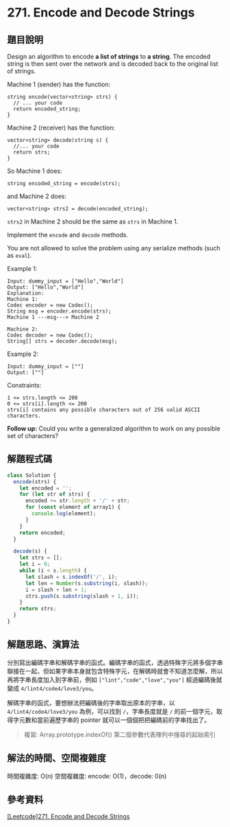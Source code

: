 # 271. Encode and Decode Strings

## 題目說明

Design an algorithm to encode **a list of strings** to **a string**. The encoded string is then sent over the network and is decoded back to the original list of strings.

Machine 1 (sender) has the function:

```
string encode(vector<string> strs) {
  // ... your code
  return encoded_string;
}
```

Machine 2 (receiver) has the function:

```
vector<string> decode(string s) {
  //... your code
  return strs;
}
```

So Machine 1 does:

`string encoded_string = encode(strs);`

and Machine 2 does:

`vector<string> strs2 = decode(encoded_string);`

`strs2` in Machine 2 should be the same as `strs` in Machine 1.

Implement the `encode` and `decode` methods.

You are not allowed to solve the problem using any serialize methods (such as `eval`).

Example 1:

```
Input: dummy_input = ["Hello","World"]
Output: ["Hello","World"]
Explanation:
Machine 1:
Codec encoder = new Codec();
String msg = encoder.encode(strs);
Machine 1 ---msg---> Machine 2

Machine 2:
Codec decoder = new Codec();
String[] strs = decoder.decode(msg);
```

Example 2:

```
Input: dummy_input = [""]
Output: [""]
```

Constraints:

```
1 <= strs.length <= 200
0 <= strs[i].length <= 200
strs[i] contains any possible characters out of 256 valid ASCII characters.
```

**Follow up:** Could you write a generalized algorithm to work on any possible set of characters?

## 解題程式碼

```javascript
class Solution {
  encode(strs) {
    let encoded = '';
    for (let str of strs) {
      encoded += str.length + '/' + str;
      for (const element of array1) {
        console.log(element);
      }
    }
    return encoded;
  }

  decode(s) {
    let strs = [];
    let i = 0;
    while (i < s.length) {
      let slash = s.indexOf('/', i);
      let len = Number(s.substring(i, slash));
      i = slash + len + 1;
      strs.push(s.substring(slash + 1, i));
    }
    return strs;
  }
}
```

## 解題思路、演算法

分別寫出編碼字串和解碼字串的函式。編碼字串的函式，透過特殊字元將多個字串聯接在一起，但如果字串本身就包含特殊字元，在解碼時就會不知道怎麼解，所以再將字串長度加入到字串前，例如 `["lint","code","love","you"]` 經過編碼後就變成 `4/lint4/code4/love3/you`。

解碼字串的函式，要想辦法把編碼後的字串取出原本的字串，以 `4/lint4/code4/love3/you` 為例，可以找到 `/`，字串長度就是 `/` 的前一個字元，取得字元數和當前遍歷字串的 pointer 就可以一個個把把編碼前的字串找出了。

> 複習: Array.prototype.indexOf() 第二個參數代表陣列中搜尋的起始索引

## 解法的時間、空間複雜度

時間複雜度: O(n)
空間複雜度: encode: O(1)，decode: 0(n)

## 參考資料

[[Leetcode]271. Encode and Decode Strings](https://www.twblogs.net/a/5b7fe57b2b717767c6b25d75)

